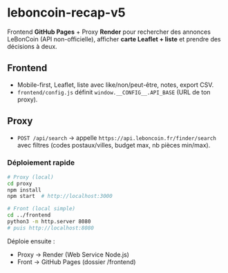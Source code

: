 # leboncoin-recap-v5

Frontend **GitHub Pages** + Proxy **Render** pour rechercher des annonces LeBonCoin (API non-officielle), afficher **carte Leaflet + liste** et prendre des décisions à deux.

## Frontend
- Mobile-first, Leaflet, liste avec like/non/peut-être, notes, export CSV.
- `frontend/config.js` définit `window.__CONFIG__.API_BASE` (URL de ton proxy).

## Proxy
- `POST /api/search` → appelle `https://api.leboncoin.fr/finder/search` avec filtres (codes postaux/villes, budget max, nb pièces min/max).

### Déploiement rapide
```bash
# Proxy (local)
cd proxy
npm install
npm start  # http://localhost:3000

# Front (local simple)
cd ../frontend
python3 -m http.server 8080
# puis http://localhost:8080
```

Déploie ensuite :
- Proxy → Render (Web Service Node.js)
- Front → GitHub Pages (dossier /frontend)
